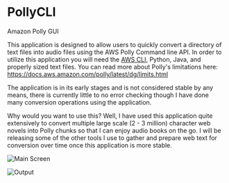 # PollyCLI
Amazon Polly GUI

This application is designed to allow users to quickly convert a directory of text files into audio files using the AWS Polly Command line API.  In order to utilize this application you will need the [AWS CLI](https://docs.aws.amazon.com/polly/latest/dg/getting-started-cli.html "AWS CLI"), Python, Java, and properly sized text files. You can read more about Polly's limitations here: https://docs.aws.amazon.com/polly/latest/dg/limits.html

The application is in its early stages and is not considered stable by any means, there is currently little to no error checking though I have done many conversion operations using the application.

Why would you want to use this?  Well, I have used this application quite extensively to convert multiple large scale (2 - 3 million) character web novels into Polly chunks so that I can enjoy audio books on the go.  I will be releasing some of the other tools I use to gather and prepare web text for conversion over time once this application is more stable.


![Main Screen](https://i.imgur.com/LWpGeSH.png) 

![Output](https://i.imgur.com/2fmBoSN.png)




